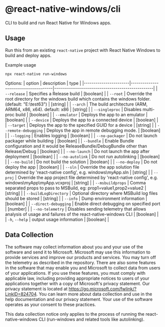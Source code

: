 # @react-native-windows/cli

CLI to build and run React Native for  Windows apps.

## Usage

Run this from an existing `react-native` project with React Native Windows to build and deploy apps.


Example usage
```
npx react-native run-windows
```

Options:
| option                | description                          | type                                             |
|-----------------------|--------------------------------------|--------------------------------------------------|
| `--release`           | Specifies a Release build | [boolean] |
| `--root`              | Override the root directory for the windows build which contains the windows folder. (default: "E:\\test63") | [string] |
| `--arch`              | The build architecture (ARM, ARM64, x86, x64). default: x86 | [string] |
| `--singleproc`        | Disables multi-proc build | [boolean] |
| `--emulator`          | Deploys the app to an emulator | [boolean] |
| `--device`            | Deploys the app to a connected device | [boolean] |
| `--target`            | Deploys the app to the specified GUID for a device | [string] |
| `--remote-debugging`  | Deploys the app in remote debugging mode. | [boolean] |
| `--logging`           | Enables logging | [boolean] | 
| `--no-packager`       | Do not launch packager while building | [boolean] |
| `--bundle`            | Enable Bundle configuration and it would be ReleaseBundle/DebugBundle other than Release/Debug | [boolean] | 
| `--no-launch`         | Do not launch the app after deployment | [boolean] | 
| `--no-autolink`       | Do not run autolinking | [boolean] | 
| `--no-build`          | Do not build the solution | [boolean] |
| `--no-deploy`         | Do not deploy the app | [boolean] |
| `--sln`               | Override the app solution file determined by 'react-native config', e.g. windows\myApp.sln | [string] | 
| `--proj`              | Override the app project file determined by 'react-native config', e.g. windows\myApp\myApp.vcxproj | [string] |
| `--msbuildprops`      | Comma separated props to pass to MSBuild, eg: prop1=value1,prop2=value2 | [string] |
| `--buildLogDirectory` | Optional directory where MSBuild log files should be stored | [string] |
| `--info`              | Dump environment information | [boolean] |
| `--direct-debugging`  | Enable direct debugging on specified port | [number] |
| `--no-telemetry`      | Disables sending telemetry that allows analysis of usage and failures of the react-native-windows CLI | [boolean] |
| `-h`, `--help`        | output usage information | [boolean] |


## Data Collection
The software may collect information about you and your use of the software and send it to Microsoft. Microsoft may use this information to provide services and improve our products and services. You may turn off the telemetry as described in the repository. There are also some features in the software that may enable you and Microsoft to collect data from users of your applications. If you use these features, you must comply with applicable law, including providing appropriate notices to users of your applications together with a copy of Microsoft's privacy statement. Our privacy statement is located at https://go.microsoft.com/fwlink/?LinkID=824704. You can learn more about data collection and use in the help documentation and our privacy statement. Your use of the software operates as your consent to these practices.

This data collection notice only applies to the process of running the react-native-windows CLI (run-windows and related tools like autolinking).
